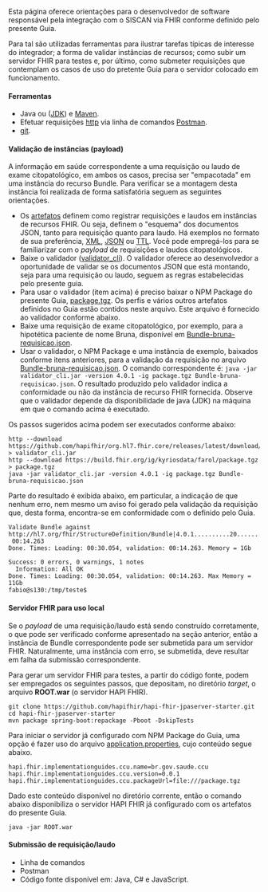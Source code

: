 Esta página oferece orientações para o desenvolvedor
de software responsável pela integração com o SISCAN via FHIR conforme
definido pelo presente Guia. 

Para tal são utilizadas ferramentas para ilustrar tarefas típicas de interesse do integrador; a forma de validar instâncias de recursos; como subir um servidor FHIR para testes e, por último, como submeter requisições que contemplam os casos de uso do pretente Guia para o servidor colocado em funcionamento. 

#### Ferramentas
- Java ou ([JDK](https://openjdk.org/)) e [Maven](https://maven.apache.org/).
- Efetuar requisições [http](https://httpie.io/) via linha de comandos [Postman](https://www.postman.com/).
- [git](https://git-scm.com/).

#### Validação de instâncias (payload)
A informação em saúde correspondente a uma requisição ou laudo de exame citopatológico, em ambos os casos, precisa ser "empacotada" em uma instância do recurso Bundle. Para verificar se a montagem desta instância foi realizada de forma satisfatória seguem as seguintes orientações.

- Os [artefatos](artifacts.html) definem como registrar requisições e laudos em instâncias de recursos FHIR. Ou seja, definem o "esquema" dos documentos JSON, tanto para requisição quanto para laudo. Há exemplos no formato de sua preferência, [XML](examples.xml.zip), [JSON](examples.json.zip) ou [TTL](examples.ttl.zip). Você pode empregá-los para se familiarizar com o _payload_ de requisições e laudos citopatológicos. 
- Baixe o validador ([validator_cli](https://github.com/hapifhir/org.hl7.fhir.core/releases/latest/download/validator_cli.jar)). O validador oferece ao desenvolvedor a oportunidade de validar se os documentos JSON que está montando, seja para uma requisição ou laudo, seguem as regras estabelecidas pelo presente guia. 
- Para usar o validador (item acima) é preciso baixar o NPM Package do presente Guia, [package.tgz](package.tgz). Os perfis e vários outros artefatos definidos no Guia estão contidos neste arquivo. Este arquivo é fornecido ao validador conforme abaixo.
- Baixe uma requisição de exame citopatológico, por exemplo, para a hipotética paciente de nome Bruna, disponível em [Bundle-bruna-requisicao.json](https://build.fhir.org/ig/kyriosdata/farol/Bundle-bruna-requisicao.json).
- Usar o validador, o NPM Package e uma instância de exemplo, baixados conforme itens anteriores, para a validação da requisição no arquivo [Bundle-bruna-requisicao.json](https://build.fhir.org/ig/kyriosdata/farol/Bundle-bruna-requisicao.json). O comando correspondente é: `java -jar validator_cli.jar -version 4.0.1 -ig package.tgz Bundle-bruna-requisicao.json`. O resultado produzido pelo validador indica a conformidade ou não da instância de recurso FHIR fornecida. Observe que o validador depende da disponibilidade de java (JDK) na máquina em que o comando acima é executado.

Os passos sugeridos acima podem ser executados conforme abaixo:
```
http --download https://github.com/hapifhir/org.hl7.fhir.core/releases/latest/download/validator_cli.jar > validator_cli.jar
http --download https://build.fhir.org/ig/kyriosdata/farol/package.tgz > package.tgz
java -jar validator_cli.jar -version 4.0.1 -ig package.tgz Bundle-bruna-requisicao.json
```

Parte do resultado é exibida abaixo, em particular, a indicação de que nenhum erro, nem mesmo um aviso foi gerado pela validação da requisição que, desta forma, 
encontra-se em conformidade com o definido pelo Guia.

```
Validate Bundle against http://hl7.org/fhir/StructureDefinition/Bundle|4.0.1..........20..........40..........60..........80.........|
 00:14.263
Done. Times: Loading: 00:30.054, validation: 00:14.263. Memory = 1Gb

Success: 0 errors, 0 warnings, 1 notes
  Information: All OK
Done. Times: Loading: 00:30.054, validation: 00:14.263. Max Memory = 11Gb
fabio@s130:/tmp/teste$ 
```

#### Servidor FHIR para uso local
Se o _payload_ de uma requisição/laudo está sendo construído corretamente, o que pode ser verificado conforme apresentado na seção anterior, então a instância de Bundle correspondente pode ser submetida para um servidor FHIR. Naturalmente, uma instância com erro, se submetida, deve resultar em falha da submissão correspondente.

Para gerar um servidor FHIR para testes, a partir do código fonte, podem ser empregados os seguintes passos, que depositam, no diretório _target_, o arquivo **ROOT.war** (o servidor HAPI FHIR). 

```
git clone https://github.com/hapifhir/hapi-fhir-jpaserver-starter.git
cd hapi-fhir-jpaserver-starter
mvn package spring-boot:repackage -Pboot -DskipTests
```
Para iniciar o servidor já configurado com NPM Package do Guia, uma opção é fazer uso do arquivo [application.properties](application.properties), cujo conteúdo segue abaixo.

```
hapi.fhir.implementationguides.ccu.name=br.gov.saude.ccu
hapi.fhir.implementationguides.ccu.version=0.0.1
hapi.fhir.implementationguides.ccu.packageUrl=file:///package.tgz
```
Dado este conteúdo disponível no diretório corrente, então o comando
abaixo disponibiliza o servidor HAPI FHIR já configurado com os artefatos
do presente Guia.

```
java -jar ROOT.war
```

#### Submissão de requisição/laudo
- Linha de comandos
- Postman
- Código fonte disponível em: Java, C# e JavaScript. 

